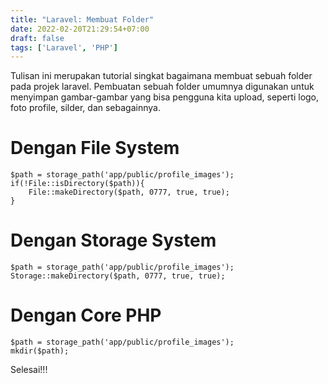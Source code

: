 ```yaml
---
title: "Laravel: Membuat Folder"
date: 2022-02-20T21:29:54+07:00
draft: false
tags: ['Laravel', 'PHP']
---
```


Tulisan ini merupakan tutorial singkat bagaimana membuat sebuah folder pada projek laravel. Pembuatan sebuah folder umumnya digunakan untuk menyimpan gambar-gambar yang bisa pengguna kita upload, seperti logo, foto profile, silder, dan sebagainnya.

# Dengan File System

```
$path = storage_path('app/public/profile_images');
if(!File::isDirectory($path)){        
    File::makeDirectory($path, 0777, true, true);
}
```

# Dengan Storage System

```
$path = storage_path('app/public/profile_images');
Storage::makeDirectory($path, 0777, true, true);
```


# Dengan Core PHP

```
$path = storage_path('app/public/profile_images');
mkdir($path);
```

Selesai!!!